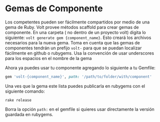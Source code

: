 # Gemas de Componente

Los competentes pueden ser fácilmente compartidos por medio de una gema de Ruby.  Volt provee métodos scaffold para crear gemas de componente. En una carpeta ( no dentro de un proyecto volt) digita lo siguiente: ```volt generate gem {component_name}```.  Esto creará los archivos necesarios para la nueva gema. Toma en cuenta que las gemas de componentes tendrán un prefijo ```volt-``` para que se puedan localizar fácilmente en github o rubygems. Usa la convención de usar underscores para los espacios en el nombre de la gema

Ahora ya puedes usar tu componente agregando lo siguiente a tu Gemfile:

```ruby
gem 'volt-{component_name}', path: '/path/to/folder/with/component'
```

Una ves que la gema este lista puedes publicarla en rubygems con el siguiente comando:

```
rake release
```

Borra la opción ```path:``` en el gemfile si quieres usar directamente la versión guardada en rubygems.
